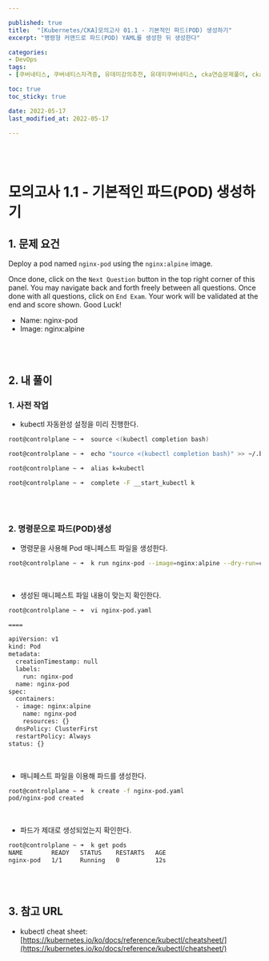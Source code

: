 ```yaml
---

published: true
title:  "[Kubernetes/CKA]모의고사 01.1 - 기본적인 파드(POD) 생성하기"
excerpt: "명령형 커맨드로 파드(POD) YAML를 생성한 뒤 생성한다"

categories:
- DevOps
tags:
- [쿠버네티스, 쿠버네티스자격증, 유데미강의추천, 유데미쿠버네티스, cka연습문제풀이, cka덤프, cka기출문제, cka, kubernetes, kubernetesnetworking, k8s, DevOpsengineer, 데브옵스, 데브옵스엔지니어]

toc: true
toc_sticky: true

date: 2022-05-17
last_modified_at: 2022-05-17

---
```


<br/><br/>

# 모의고사 1.1 - 기본적인 파드(POD) 생성하기

## 1. 문제 요건

Deploy a pod named `nginx-pod` using the `nginx:alpine` image.

Once done, click on the `Next Question` button in the top right corner of this panel. You may navigate back and forth freely between all questions. Once done with all questions, click on `End Exam`. Your work will be validated at the end and score shown. Good Luck!

- Name: nginx-pod
- Image: nginx:alpine

<br/><br/>

## 2. 내 풀이

### 1. 사전 작업

- kubectl 자동완성 설정을 미리 진행한다.

```bash
root@controlplane ~ ➜  source <(kubectl completion bash)

root@controlplane ~ ➜  echo "source <(kubectl completion bash)" >> ~/.bashrc 

root@controlplane ~ ➜  alias k=kubectl

root@controlplane ~ ➜  complete -F __start_kubectl k
```

<br/><br/>

### 2. 명령문으로 파드(POD)생성

- 명령문을 사용해 Pod 매니페스트 파일을 생성한다.

```bash
root@controlplane ~ ➜  k run nginx-pod --image=nginx:alpine --dry-run=client -o yaml > nginx-pod.yaml
```

<br/>

- 생성된 매니페스트 파일 내용이 맞는지 확인한다.

```bash
root@controlplane ~ ➜  vi nginx-pod.yaml

====

apiVersion: v1
kind: Pod
metadata:
  creationTimestamp: null
  labels:
    run: nginx-pod
  name: nginx-pod
spec:
  containers:
  - image: nginx:alpine
    name: nginx-pod
    resources: {}
  dnsPolicy: ClusterFirst
  restartPolicy: Always
status: {}
```

<br/>

- 매니페스트 파일을 이용해 파드를 생성한다.

```bash
root@controlplane ~ ➜  k create -f nginx-pod.yaml 
pod/nginx-pod created
```

<br/>

- 파드가 제대로 생성되었는지 확인한다.

```bash
root@controlplane ~ ➜  k get pods
NAME        READY   STATUS    RESTARTS   AGE
nginx-pod   1/1     Running   0          12s
```

<br/><br/>

## 3. 참고 URL

- kubectl cheat sheet: [https://kubernetes.io/ko/docs/reference/kubectl/cheatsheet/](https://kubernetes.io/ko/docs/reference/kubectl/cheatsheet/)